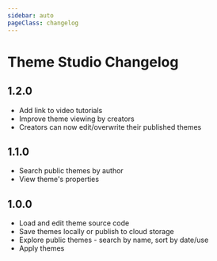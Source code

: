 ```yaml
---
sidebar: auto
pageClass: changelog
---
```


# Theme Studio Changelog

<a-social hideCommentCount />

<setupad-ads />

## 1.2.0

- Add link to video tutorials
- Improve theme viewing by creators
- Creators can now edit/overwrite their published themes

## 1.1.0

- Search public themes by author
- View theme's properties

## 1.0.0

- Load and edit theme source code
- Save themes locally or publish to cloud storage
- Explore public themes - search by name, sort by date/use
- Apply themes
